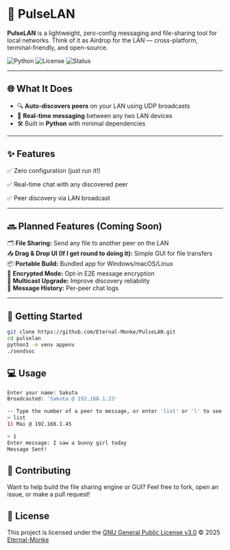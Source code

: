 # 🚦 PulseLAN

**PulseLAN** is a lightweight, zero-config messaging and file-sharing tool for local networks. Think of it as Airdrop for the LAN — cross-platform, terminal-friendly, and open-source.

![Python](https://img.shields.io/badge/Python-3.9%2B-blue?style=flat&logo=python)
![License](https://img.shields.io/badge/License-GPLv3-blue.svg)
![Status](https://img.shields.io/badge/Status-Alpha-red)

---

## 🌐 What It Does

- 🔍 **Auto-discovers peers** on your LAN using UDP broadcasts
- 💬 **Real-time messaging** between any two LAN devices
- 🛠️ Built in **Python** with minimal dependencies

---

## ✨ Features

✅ Zero configuration (just run it!)

✅ Real-time chat with any discovered peer

✅ Peer discovery via LAN broadcast

---

## 🔜 Planned Features (Coming Soon)

🗂️ **File Sharing:** Send any file to another peer on the LAN  
📥 **Drag & Drop UI (If I get round to doing it):** Simple GUI for file transfers  
📦 **Portable Build:** Bundled app for Windows/macOS/Linux  
🔐 **Encrypted Mode:** Opt-in E2E message encryption  
📡 **Multicast Upgrade:** Improve discovery reliability  
📜 **Message History:** Per-peer chat logs

---

## 🚀 Getting Started

```bash
git clone https://github.com/Eternal-Monke/PulseLAN.git
cd pulselan
python3 -m venv appenv
./sendsoc
```

## 💻 Usage

```bash
Enter your name: Sakuta
Broadcasted: 'Sakuta @ 192.168.1.23'

-- Type the number of a peer to message, or enter 'list' or 'l' to see peers --
> list
1) Mai @ 192.168.1.45

> 1
Enter message: I saw a bunny girl today
Message Sent!
```

## 🤝 Contributing

Want to help build the file sharing engine or GUI?
Feel free to fork, open an issue, or make a pull request!

## 📜 License

This project is licensed under the [GNU General Public License v3.0](https://www.gnu.org/licenses/gpl-3.0.en.html) © 2025 [Eternal-Monke](http://github.com/Eternal-Monke)
